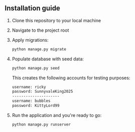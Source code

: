 ## Installation guide

1. Clone this repository to your local machine

2. Navigate to the project root

3. Apply migrations:

   ```bash
   python manage.py migrate
   ```

4. Populate database with seed data:

   ```bash
   python manage.py seed
   ```
   This creates the following accounts for testing purposes:

   ```bash
   username: ricky
   password: SunnyvaleKing2025
   ---------------------
   username: bubbles
   password: KittyLord99
   ```
   
5. Run the application and you're ready to go:

   ```bash
   python manage.py runserver
   ```

